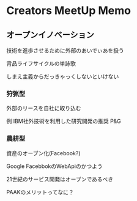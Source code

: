 # Creators MeetUp Memo

## オープンイノベーション
技術を進歩させるために外部のあいでぃあを扱う

背品ライフサイクルの単詠歌

しまえ主義からだっきゃっくしないといけない

### 狩猟型

外部のリースを自社に取り込む

例
IBM社外技術を利用した研究開発の推奨
P&G

### 農耕型
資産のオープン化(Facebook?)

Google FacebbokのWebApiのかつよう


21世紀のサービス開発はオープンであるべき

PAAKのメリットってなに？
